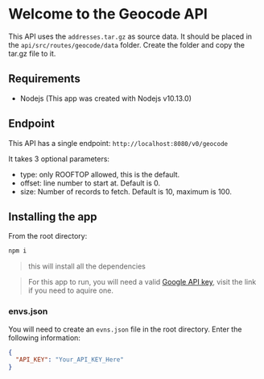 # Welcome to the Geocode API
This API uses the ```addresses.tar.gz``` as source data. It should be placed in the ```api/src/routes/geocode/data``` folder. Create the folder and copy the tar.gz file to it.

## Requirements
- Nodejs (This app was created with Nodejs v10.13.0)

## Endpoint
This API has a single endpoint: ```http://localhost:8080/v0/geocode```

It takes 3 optional parameters:
- type: only ROOFTOP allowed, this is the default.
- offset: line number to start at. Default is 0.
- size: Number of records to fetch. Default is 10, maximum is 100.


## Installing the app
From the root directory:
```bash
npm i
```
> this will install all the dependencies

> For this app to run, you will need a valid [Google API key](https://developers.google.com/maps/documentation/geocoding/start#get-a-key), visit the link if you need to aquire one.

### envs.json
You will need to create an ```evns.json``` file in the root directory. Enter the following information:
```json
{
  "API_KEY": "Your_API_KEY_Here"
}
```


